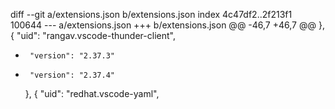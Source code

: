 diff --git a/extensions.json b/extensions.json
index 4c47df2..2f213f1 100644
--- a/extensions.json
+++ b/extensions.json
@@ -46,7 +46,7 @@
     },
     {
       "uid": "rangav.vscode-thunder-client",
-      "version": "2.37.3"
+      "version": "2.37.4"
     },
     {
       "uid": "redhat.vscode-yaml",
